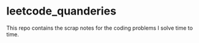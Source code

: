# leetcode_quanderies
This repo contains the scrap notes for the coding problems I solve time to time.
